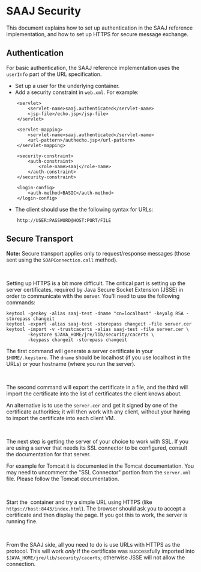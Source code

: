 # SAAJ Security

This document explains how to set up authentication in the SAAJ
reference implementation, and how to set up HTTPS for secure message exchange.

## Authentication

For basic authentication, the SAAJ reference implementation uses the
`userInfo` part of the URL specification.

* Set up a user for the underlying container.
* Add a security constraint in `web.xml`. For example:
```
    <servlet>
        <servlet-name>saaj.authenticated</servlet-name>
        <jsp-file>/echo.jsp</jsp-file>
    </servlet>

    <servlet-mapping>
        <servlet-name>saaj.authenticated</servlet-name>
        <url-pattern>/authecho.jsp</url-pattern>
    </servlet-mapping>

    <security-constraint>
        <auth-constraint>
            <role-name>saaj</role-name>
        </auth-constraint>
    </security-constraint>

    <login-config>
        <auth-method>BASIC</auth-method>
    </login-config>
```
* The client should use the the following syntax for URLs:
```
    http://USER:PASSWORD@HOST:PORT/FILE
```

## Secure Transport

**Note:** Secure transport applies only to request/response messages
(those sent using the `SOAPConnection.call` method).

&nbsp;  

Setting up HTTPS is a bit more difficult. The critical part is setting
up the server certificates, required by Java Secure Socket Extension
(JSSE) in order to communicate with the server. You'll need to use the
following commands:
```
keytool -genkey -alias saaj-test -dname "cn=localhost" -keyalg RSA -storepass changeit
keytool -export -alias saaj-test -storepass changeit -file server.cer
keytool -import -v -trustcacerts -alias saaj-test -file server.cer \
        -keystore $JAVA_HOME/jre/lib/security/cacerts \
        -keypass changeit -storepass changeit
```
The first command will generate a server certificate in your `$HOME/.keystore`.
The `dname` should be localhost (if you use localhost in the URLs) or your hostname
(where you run the server).

&nbsp;  

The second command will export the certificate in a file, and the
third will import the certificate into the list of certificates the client
knows about.

An alternative is to use the `server.cer` and get it signed by one
of the certificate authorities; it will then work with any client,
without your having to import the certificate into each client VM.

&nbsp;  

The next step is getting the server of your choice to work with SSL.
If you are using a server that needs its SSL connector to be configured,
 consult the documentation for that server.

For example for Tomcat it is documented in the Tomcat documentation. You
may need to uncomment the "SSL Connector" portion from the `server.xml`
file. Please follow the Tomcat documentation.

&nbsp;  

Start the&nbsp; container and try a simple URL using HTTPS (like `https://host:8443/index.html`).
The browser should ask you to accept a certificate and then display the
page. If you got this to work, the server is running fine.

&nbsp;  

From the SAAJ side, all you need to do is use URLs with HTTPS as the protocol.
This will work *only* if the certificate was successfully imported into
`$JAVA_HOME/jre/lib/security/cacerts`; otherwise JSSE will not allow the connection.
